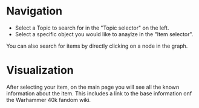 # Navigation 
- Select a Topic to search for in the "Topic selector" on the left.
- Select a specific object you would like to anaylze in the "Item selector".

You can also search for items by directly clicking on a node in the graph.


# Visualization
After selecting your item, on the main page you will see all the known information about the item. 
This includes a link to the base information onf the Warhammer 40k fandom wiki. 